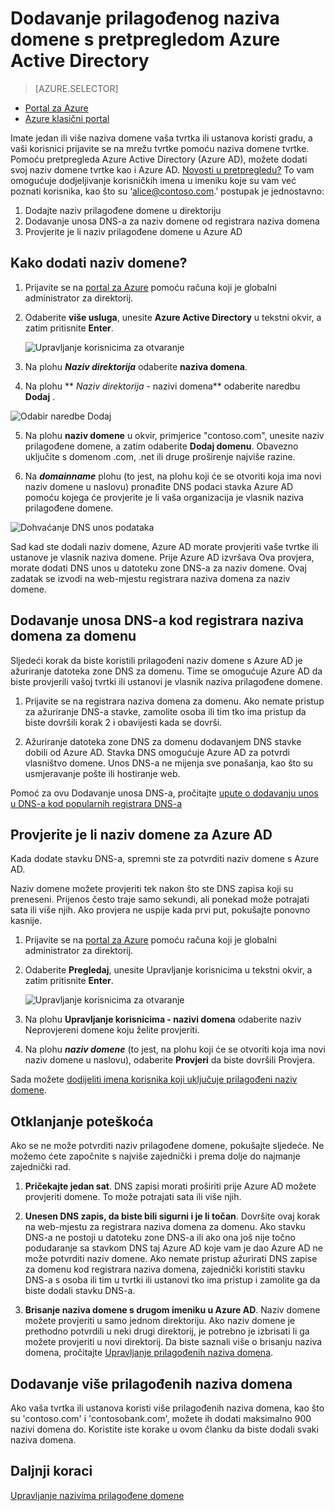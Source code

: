 <properties
    pageTitle="Dodajte prilagođeni naziv domene s pretpregledom Azure Active Directory | Microsoft Azure"
    description="Kako dodati naziva domene vaša tvrtka Azure Active Directory te kako potvrditi naziv domene."
    services="active-directory"
    documentationCenter=""
    authors="jeffsta"
    manager="femila"
    editor=""/>

<tags
    ms.service="active-directory"
    ms.workload="identity"
    ms.tgt_pltfrm="na"
    ms.devlang="na"
    ms.topic="article"
    ms.date="10/17/2016"
    ms.author="curtand"/>

# <a name="add-a-custom-domain-name-to-azure-active-directory-preview"></a>Dodavanje prilagođenog naziva domene s pretpregledom Azure Active Directory

> [AZURE.SELECTOR]
- [Portal za Azure](active-directory-domains-add-azure-portal.md)
- [Azure klasični portal](active-directory-add-domain.md)

Imate jedan ili više naziva domene vaša tvrtka ili ustanova koristi gradu, a vaši korisnici prijavite se na mrežu tvrtke pomoću naziva domene tvrtke. Pomoću pretpregleda Azure Active Directory (Azure AD), možete dodati svoj naziv domene tvrtke kao i Azure AD. [Novosti u pretpregledu?](active-directory-preview-explainer.md) To vam omogućuje dodjeljivanje korisničkih imena u imeniku koje su vam već poznati korisnika, kao što su ‘alice@contoso.com.’ postupak je jednostavno:

1. Dodajte naziv prilagođene domene u direktoriju
2. Dodavanje unosa DNS-a za naziv domene od registrara naziva domena
3. Provjerite je li naziv prilagođene domene u Azure AD

## <a name="how-do-i-add-a-domain-name"></a>Kako dodati naziv domene?

1.  Prijavite se na [portal za Azure](https://portal.azure.com) pomoću računa koji je globalni administrator za direktorij.

2.  Odaberite **više usluga**, unesite **Azure Active Directory** u tekstni okvir, a zatim pritisnite **Enter**.

    ![Upravljanje korisnicima za otvaranje](./media/active-directory-domains-add-azure-portal/user-management.png)

3. Na plohu ***Naziv direktorija*** odaberite **naziva domena**.

4. Na plohu ** *Naziv direktorija* - nazivi domena** odaberite naredbu **Dodaj** .

  ![Odabir naredbe Dodaj](./media/active-directory-domains-add-azure-portal/add-command.png)

5. Na plohu **naziv domene** u okvir, primjerice "contoso.com", unesite naziv prilagođene domene, a zatim odaberite **Dodaj domenu**. Obavezno uključite s domenom .com, .net ili druge proširenje najviše razine.

6. Na ***domainname*** plohu (to jest, na plohu koji će se otvoriti koja ima novi naziv domene u naslovu) pronađite DNS podaci stavka Azure AD pomoću kojega će provjerite je li vaša organizacija je vlasnik naziva prilagođene domene.

  ![Dohvaćanje DNS unos podataka](./media/active-directory-domains-add-azure-portal/get-dns-info.png)

Sad kad ste dodali naziv domene, Azure AD morate provjeriti vaše tvrtke ili ustanove je vlasnik naziva domene. Prije Azure AD izvršava Ova provjera, morate dodati DNS unos u datoteku zone DNS-a za naziv domene. Ovaj zadatak se izvodi na web-mjestu registrara naziva domena za naziv domene.

## <a name="add-the-dns-entry-at-the-domain-name-registrar-for-the-domain"></a>Dodavanje unosa DNS-a kod registrara naziva domena za domenu

Sljedeći korak da biste koristili prilagođeni naziv domene s Azure AD je ažuriranje datoteka zone DNS za domenu. Time se omogućuje Azure AD da biste provjerili vašoj tvrtki ili ustanovi je vlasnik naziva prilagođene domene.

1.  Prijavite se na registrara naziva domena za domenu. Ako nemate pristup za ažuriranje DNS-a stavke, zamolite osoba ili tim tko ima pristup da biste dovršili korak 2 i obavijesti kada se dovrši.

2.  Ažuriranje datoteka zone DNS za domenu dodavanjem DNS stavke dobili od Azure AD. Stavka DNS omogućuje Azure AD za potvrdi vlasništvo domene. Unos DNS-a ne mijenja sve ponašanja, kao što su usmjeravanje pošte ili hostiranje web.

Pomoć za ovu Dodavanje unosa DNS-a, pročitajte [upute o dodavanju unos u DNS-a kod popularnih registrara DNS-a](https://support.office.com/article/Create-DNS-records-for-Office-365-when-you-manage-your-DNS-records-b0f3fdca-8a80-4e8e-9ef3-61e8a2a9ab23/)

## <a name="verify-the-domain-name-with-azure-ad"></a>Provjerite je li naziv domene za Azure AD

Kada dodate stavku DNS-a, spremni ste za potvrditi naziv domene s Azure AD.

Naziv domene možete provjeriti tek nakon što ste DNS zapisa koji su preneseni. Prijenos često traje samo sekundi, ali ponekad može potrajati sata ili više njih. Ako provjera ne uspije kada prvi put, pokušajte ponovno kasnije.

1.  Prijavite se na [portal za Azure](https://portal.azure.com) pomoću računa koji je globalni administrator za direktorij.

2.  Odaberite **Pregledaj**, unesite Upravljanje korisnicima u tekstni okvir, a zatim pritisnite **Enter**.

    ![Upravljanje korisnicima za otvaranje](./media/active-directory-domains-add-azure-portal/user-management.png)

3. Na plohu **Upravljanje korisnicima - nazivi domena** odaberite naziv Neprovjereni domene koju želite provjeriti.

4. Na plohu ***naziv domene*** (to jest, na plohu koji će se otvoriti koja ima novi naziv domene u naslovu), odaberite **Provjeri** da biste dovršili Provjera.

Sada možete [dodijeliti imena korisnika koji uključuje prilagođeni naziv domene](active-directory-users-create-azure-portal.md).

## <a name="troubleshooting"></a>Otklanjanje poteškoća

Ako se ne može potvrditi naziv prilagođene domene, pokušajte sljedeće. Ne možemo ćete započnite s najviše zajednički i prema dolje do najmanje zajednički rad.

1.  **Pričekajte jedan sat**. DNS zapisi morati proširiti prije Azure AD možete provjeriti domene. To može potrajati sata ili više njih.

2.  **Unesen DNS zapis, da biste bili sigurni i je li točan**. Dovršite ovaj korak na web-mjestu za registrara naziva domena za domenu. Ako stavku DNS-a ne postoji u datoteku zone DNS-a ili ako ona još nije točno podudaranje sa stavkom DNS taj Azure AD koje vam je dao Azure AD ne može potvrditi naziv domene. Ako nemate pristup ažurirati DNS zapise za domenu kod registrara naziva domena, zajednički koristiti stavku DNS-a s osoba ili tim u tvrtki ili ustanovi tko ima pristup i zamolite ga da biste dodali stavku DNS-a.

3.  **Brisanje naziva domene s drugom imeniku u Azure AD**. Naziv domene možete provjeriti u samo jednom direktoriju. Ako naziv domene je prethodno potvrdili u neki drugi direktorij, je potrebno je izbrisati li ga možete provjeriti u novi direktorij. Da biste saznali više o brisanju naziva domena, pročitajte [Upravljanje prilagođenih naziva domena](active-directory-domains-manage-azure-portal.md).    

## <a name="add-more-custom-domain-names"></a>Dodavanje više prilagođenih naziva domena

Ako vaša tvrtka ili ustanova koristi više prilagođenih naziva domena, kao što su 'contoso.com' i 'contosobank.com', možete ih dodati maksimalno 900 nazivi domena do. Koristite iste korake u ovom članku da biste dodali svaki naziva domena.

## <a name="next-steps"></a>Daljnji koraci

[Upravljanje nazivima prilagođene domene](active-directory-domains-manage-azure-portal.md)
